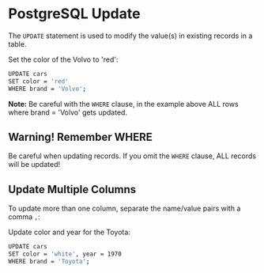 # PostgreSQL Update

The `UPDATE` statement is used to modify the value(s) in existing records in a table.

Set the color of the Volvo to 'red':

```bash
UPDATE cars
SET color = 'red'
WHERE brand = 'Volvo';
```

**Note:** Be careful with the `WHERE` clause, in the example above ALL rows where brand = 'Volvo' gets updated.

## Warning! Remember WHERE

Be careful when updating records. If you omit the `WHERE` clause, ALL records will be updated!

## Update Multiple Columns

To update more than one column, separate the name/value pairs with a comma `,`:

Update color and year for the Toyota:

```bash
UPDATE cars
SET color = 'white', year = 1970
WHERE brand = 'Toyota';
```